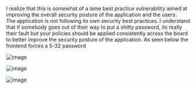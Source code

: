 I realize that this is somewhat of a lame best practice vulnerability aimed at improving the overall security posture of the application and the users.               
The application is not following its own security best practices. I understand that if somebody goes out of their way to put a shitty password, its really their fault but your policies should be applied consistently across the board to better improve the security posture of the application. 
As seen below the frontend forces a 5-32 password             

![image](https://user-images.githubusercontent.com/25066959/207156643-5444116a-0e4b-45a8-b0a8-752eaa8c5751.png)

![image](https://user-images.githubusercontent.com/25066959/207156671-0c23f7e9-c58a-4f59-8f3f-6a9ac6e63935.png)

![image](https://user-images.githubusercontent.com/25066959/207156690-f84ed5db-7884-4bd8-845a-48fe2ef03a40.png)
